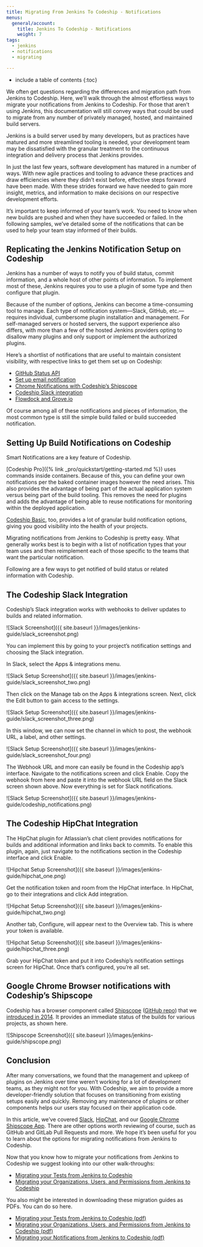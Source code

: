 ```yaml
---
title: Migrating From Jenkins To Codeship - Notifications
menus:
  general/account:
    title: Jenkins To Codeship - Notifications
    weight: 7
tags:
  - jenkins
  - notifications
  - migrating

---
```


* include a table of contents
{:toc}

We often get questions regarding the differences and migration path from Jenkins to Codeship. Here, we’ll walk through the almost effortless ways to migrate your notifications from Jenkins to Codeship. For those that aren’t using Jenkins, this documentation will still convey ways that could be used to migrate from any number of privately managed, hosted, and maintained build servers.

Jenkins is a build server used by many developers, but as practices have matured and more streamlined tooling is needed, your development team may be dissatisfied with the granular treatment to the continuous integration and delivery process that Jenkins provides.

In just the last few years, software development has matured in a number of ways. With new agile practices and tooling to advance these practices and draw efficiencies where they didn’t exist before, effective steps forward have been made. With these strides forward we have needed to gain more insight, metrics, and information to make decisions on our respective development efforts.

It’s important to keep informed of your team’s work. You need to know when new builds are pushed and when they have succeeded or failed. In the following samples, we’ve detailed some of the notifications that can be used to help your team stay informed of their builds.

## Replicating the Jenkins Notification Setup on Codeship

Jenkins has a number of ways to notify you of build status, commit information, and a whole host of other points of information. To implement most of these, Jenkins requires you to use a plugin of some type and then configure that plugin.

Because of the number of options, Jenkins can become a time-consuming tool to manage. Each type of notification system—Slack, GitHub, etc.—requires individual, cumbersome plugin installation and management. For self-managed servers or hosted servers, the support experience also differs, with more than a few of the hosted Jenkins providers opting to disallow many plugins and only support or implement the authorized plugins.

Here’s a shortlist of notifications that are useful to maintain consistent visibility, with respective links to get them set up on Codeship:

- [GitHub Status API](https://github.com/blog/1227-commit-status-api)
- [Set up email notification](https://codeship.com/user/edit)
- [Chrome Notifications with Codeship’s Shipscope](https://chrome.google.com/webstore/detail/shipscope/jdedmgopefelimgjceagffkeeiknclhh)
- [Codeship Slack integration](https://blog.codeship.com/codeship-slack/)
- [Flowdock and Grove.io](https://blog.codeship.com/grove-and-flowdock/)

Of course among all of these notifications and pieces of information, the most common type is still the simple build failed or build succeeded notification.

## Setting Up Build Notifications on Codeship

Smart Notifications are a key feature of Codeship.

[Codeship Pro]({% link _pro/quickstart/getting-started.md %}) uses commands inside containers. Because of this, you can define your own notifications per the baked container images however the need arises. This also provides the advantage of being part of the actual application system versus being part of the build tooling. This removes the need for plugins and adds the advantage of being able to reuse notifications for monitoring within the deployed application.

[Codeship Basic](https://codeship.com/features/basic), too, provides a lot of granular build notification options, giving you good visibility into the health of your projects.

Migrating notifications from Jenkins to Codeship is pretty easy. What generally works best is to begin with a list of notification types that your team uses and then reimplement each of those specific to the teams that want the particular notification.

Following are a few ways to get notified of build status or related information with Codeship.

## The Codeship Slack Integration

Codeship’s Slack integration works with webhooks to deliver updates to builds and related information.

![Slack Screenshot]({{ site.baseurl }}/images/jenkins-guide/slack_screenshot.png)

You can implement this by going to your project’s notification settings and choosing the Slack integration.

In Slack, select the Apps & integrations menu.

![Slack Setup Screenshot]({{ site.baseurl }}/images/jenkins-guide/slack_screenshot_two.png)

Then click on the Manage tab on the Apps & integrations screen. Next, click the Edit button to gain access to the settings.

![Slack Setup Screenshot]({{ site.baseurl }}/images/jenkins-guide/slack_screenshot_three.png)

In this window, we can now set the channel in which to post, the webhook URL, a label, and other settings.

![Slack Setup Screenshot]({{ site.baseurl }}/images/jenkins-guide/slack_screenshot_four.png)

The Webhook URL and more can easily be found in the Codeship app’s interface. Navigate to the notifications screen and click Enable. Copy the webhook from here and paste it into the webhook URL field on the Slack screen shown above. Now everything is set for Slack notifications.

![Slack Setup Screenshot]({{ site.baseurl }}/images/jenkins-guide/codeship_notifications.png)

## The Codeship HipChat Integration

The HipChat plugin for Atlassian’s chat client provides notifications for builds and additional information and links back to commits. To enable this plugin, again, just navigate to the notifications section in the Codeship interface and click Enable.

![Hipchat Setup Screenshot]({{ site.baseurl }}/images/jenkins-guide/hipchat_one.png)

Get the notification token and room from the HipChat interface. In HipChat, go to their integrations and click Add integration.

![Hipchat Setup Screenshot]({{ site.baseurl }}/images/jenkins-guide/hipchat_two.png)

Another tab, Configure, will appear next to the Overview tab. This is where your token is available.

![Hipchat Setup Screenshot]({{ site.baseurl }}/images/jenkins-guide/hipchat_three.png)

Grab your HipChat token and put it into Codeship’s notification settings screen for HipChat. Once that’s configured, you’re all set.

## Google Chrome Browser notifications with Codeship’s Shipscope

Codeship has a browser component called [Shipscope](https://chrome.google.com/webstore/detail/shipscope/jdedmgopefelimgjceagffkeeiknclhh) ([GitHub repo](https://github.com/codeship/shipscope)) that we [introduced in 2014](https://blog.codeship.com/codeship-notifications-desktop-shipscope/). It provides an immediate status of the builds for various projects, as shown here.

![Shipscope Screenshot]({{ site.baseurl }}/images/jenkins-guide/shipscope.png)

## Conclusion

After many conversations, we found that the management and upkeep of plugins on Jenkins over time weren’t working for a lot of development teams, as they might not for you. With Codeship, we aim to provide a more developer-friendly solution that focuses on transitioning from existing setups easily and quickly. Removing any maintenance of plugins or other components helps our users stay focused on their application code.

In this article, we’ve covered [Slack](https://slack.com), [HipChat](http://hipchat.com), and our [Google Chrome Shipscope App](https://github.com/codeship/shipscope). There are other options worth reviewing of course, such as GitHub and GitLab Pull Requests and more.  We hope it’s been useful for you to learn about the options for migrating notifications from Jenkins to Codeship.

Now that you know how to migrate your notifications from Jenkins to Codeship we suggest looking into our other walk-throughs:

- [Migrating your Tests from Jenkins to Codeship](https://documentation.codeship.com/general/account/guides/migrating-from-jenkins-testing/)
- [Migrating your Organizations, Users, and Permissions from Jenkins to Codeship](https://documentation.codeship.com/general/account/guides/migrating-from-jenkins-organizations/)

You also might be interested in downloading these migration guides as PDFs. You can do so here.

- [Migrating your Tests from Jenkins to Codeship (pdf)](https://resources.codeship.com/hubfs/Codeship_Migrating_from_Jenkins_to_Codeship-Testing.pdf)
- [Migrating your Organizations, Users, and Permissions from Jenkins to Codeship (pdf)](https://resources.codeship.com/hubfs/Codeship_Migrating_from_Jenkins_to_Codeship-Organizations_Roles_and_Users.pdf)
- [Migrating your Notifications from Jenkins to Codeship (pdf)](https://resources.codeship.com/hubfs/Codeship_Migrating_from_Jenkins_to_Codeship-Testing.pdf)
